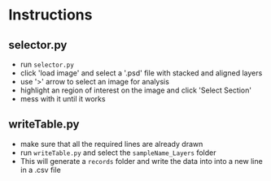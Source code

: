 # Instructions
## selector.py
- run `selector.py`
- click 'load image' and select a '.psd' file with stacked and aligned layers
- use '>' arrow to select an image for analysis
- highlight an region of interest on the image and click 'Select Section'
- mess with it until it works

## writeTable.py
- make sure that all the required lines are already drawn
- run `writeTable.py` and select the `sampleName_Layers` folder
- This will generate a `records` folder and write the data into into a new line in a .csv file
